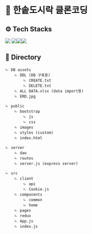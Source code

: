 # 🍱 한솥도시락 클론코딩

## ⚙️ Tech Stacks
 <img src="https://img.shields.io/badge/react-61DAFB?style=for-the-badge&logo=react&logoColor=black"> <img src="https://img.shields.io/badge/bootstrap-7952B3?style=for-the-badge&logo=bootstrap&logoColor=white"><img src="https://img.shields.io/badge/express-000000?style=for-the-badge&logo=sass&logoColor=white"><img src="https://img.shields.io/badge/oracle-F80000?style=for-the-badge&logo=oracle&logoColor=white">
 
## 📂 Directory 


    ㄴ DB assets
        ㄴ DDL (DB 구축용)
            ㄴ CREATE.txt
            ㄴ DELETE.txt
        ㄴ ALL DATA.xlsx (data import용)
        ㄴ ERD.jpg

    ㄴ public
        ㄴ bootstrap
            ㄴ js
            ㄴ css
        ㄴ images
        ㄴ styles (custom)
        ㄴ index.html

    ㄴ server
        ㄴ dao
        ㄴ routes
        ㄴ server.js (express server)

    ㄴ src
        ㄴ client
            ㄴ api
            ㄴ Cookie.js
        ㄴ components
            ㄴ common
            ㄴ home
        ㄴ pages
        ㄴ redux
        ㄴ App.js
        ㄴ index.js
